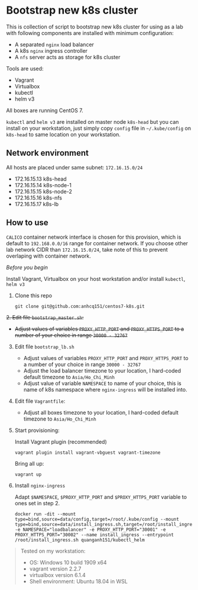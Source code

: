 # Bootstrap new k8s cluster

This is collection of script to bootstrap new k8s cluster for using as a lab with following components are installed with minimum configuration:
- A separated `nginx` load balancer
- A k8s `nginx` ingress controller
- A `nfs` server acts as storage for k8s cluster

Tools are used:
- Vagrant
- Virtualbox
- kubectl
- helm v3

All boxes are running CentOS 7.

`kubectl` and `helm v3` are installed on master node `k8s-head` but you can install on your workstation, just simply copy `config` file in `~/.kube/config` on `k8s-head` to same location on your workstation.

## Network environment

All hosts are placed under same subnet: `172.16.15.0/24`
- 172.16.15.13 k8s-head
- 172.16.15.14 k8s-node-1
- 172.16.15.15 k8s-node-2
- 172.16.15.16 k8s-nfs
- 172.16.15.17 k8s-lb

## How to use

`CALICO` container network interface is chosen for this provision, which is default to `192.168.0.0/16` range for container network. If you choose other lab network CIDR than `172.16.15.0/24`, take note of this to prevent overlaping with container network.

*Before you begin*

Install Vagrant, Virtualbox on your host workstation and/or install `kubectl`, `helm v3`

1. Clone this repo
    ```
    git clone git@github.com:anhcq151/centos7-k8s.git
    ```

~~2. Edit file `bootstrap_master.sh`:~~
   - ~~Adjust values of variables `PROXY_HTTP_PORT` and `PROXY_HTTPS_PORT` to a number of your choice in range `30000 - 32767`~~

3. Edit file `bootstrap_lb.sh`
   - Adjust values of variables `PROXY_HTTP_PORT` and `PROXY_HTTPS_PORT` to a number of your choice in range `30000 - 32767`
   - Adjust the load balancer timezone to your location, I hard-coded default timezone to `Asia/Ho_Chi_Minh`
   - Adjust value of variable `NAMESPACE` to name of your choice, this is name of k8s namespace where `nginx-ingress` will be installed into.

4. Edit file `Vagrantfile`:
    - Adjust all boxes timezone to your location, I hard-coded default timezone to `Asia/Ho_Chi_Minh`

5. Start provisioning:

    Install Vagrant plugin (recommended)
    ```
    vagrant plugin install vagrant-vbguest vagrant-timezone
    ```
    Bring all up:
    ```
    vagrant up
    ```

6. Install `nginx-ingress`

    Adapt `$NAMESPACE`, `$PROXY_HTTP_PORT` and `$PROXY_HTTPS_PORT` variable to ones set in step 2.

    ```
    docker run -dit --mount type=bind,source=data/config,target=/root/.kube/config --mount type=bind,source=data/install_ingress.sh,target=/root/install_ingress.sh -e NAMESPACE="loadbalancer" -e PROXY_HTTP_PORT="30001" -e PROXY_HTTPS_PORT="30002" --name install_ingress --entrypoint /root/install_ingress.sh quanganh151/kubectl_helm
    ```
>Tested on my workstation: 
>- OS: Windows 10 build 1909 x64
>- vagrant version 2.2.7
>- virtualbox version 6.1.4
>- Shell environment: Ubuntu 18.04 in WSL